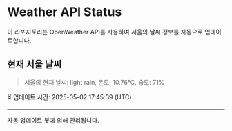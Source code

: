 
# Weather API Status

이 리포지토리는 OpenWeather API를 사용하여 서울의 날씨 정보를 자동으로 업데이트합니다.

## 현재 서울 날씨
> 서울의 현재 날씨: light rain, 온도: 10.76°C, 습도: 71%

⏳ 업데이트 시간: 2025-05-02 17:45:39 (UTC)

---
자동 업데이트 봇에 의해 관리됩니다.
